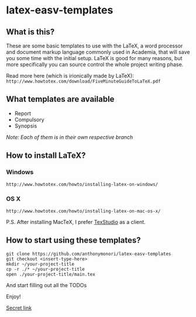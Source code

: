 # latex-easv-templates

## What is this?
These are some basic templates to use with the LaTeX, a word processor and document markup language commonly used in Academia, that will save you some time with the initial setup. LaTeX is good for many reasons, but more specifically you can source control the whole project writing phase.

Read more here (which is irionically made by LaTeX):
``` http://www.howtotex.com/download/FiveMinuteGuideToLaTeX.pdf ```

## What templates are available
- Report
- Compulsory
- Synopsis

_Note: Each of them is in their own respective branch_

## How to install LaTeX?
### Windows
``` http://www.howtotex.com/howto/installing-latex-on-windows/ ```

### OS X
``` http://www.howtotex.com/howto/installing-latex-on-mac-os-x/ ```

P.S. After installing MacTeX, I prefer [TexStudio](http://www.texstudio.org/) as a client.

## How to start using these templates?
```
git clone https://github.com/anthonymonori/latex-easv-templates
git checkout <insert-type-here>
mkdir ~/your-project-title
cp -r ./* ~/your-project-title
open ./your-project-title/main.tex
```
And start filling out all the TODOs

Enjoy!

[Secret link](http://www.cs.ust.hk/~golin/latexsheet.pdf)
